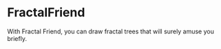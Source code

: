 # FractalFriend
With Fractal Friend, you can draw fractal trees that will surely amuse you briefly.
